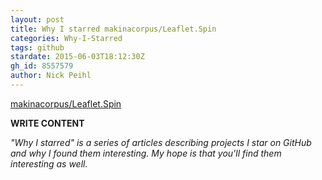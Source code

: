 ```yaml
---
layout: post
title: Why I starred makinacorpus/Leaflet.Spin
categories: Why-I-Starred
tags: github
stardate: 2015-06-03T18:12:30Z
gh_id: 8557579
author: Nick Peihl
---
```


[makinacorpus/Leaflet.Spin](https://github.com/makinacorpus/Leaflet.Spin)

**WRITE CONTENT**

*"Why I starred" is a series of articles describing projects I star on GitHub and why I found them interesting. My hope is that you'll find them interesting as well.*

